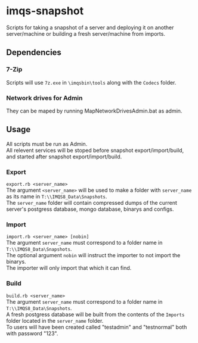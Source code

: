 # imqs-snapshot
Scripts for taking a snapshot of a server and deploying it on another server/machine or building a fresh server/machine from imports.

## Dependencies
### 7-Zip
Scripts will use `7z.exe` in `\imqsbin\tools` along with the `Codecs` folder.  
### Network drives for Admin
They can be maped by running MapNetworkDrivesAdmin.bat as admin.  

## Usage
All scripts must be run as Admin.  
All relevent services will be stoped before snapshot export/import/build, and started after snapshot export/import/build.  

### Export
`export.rb <server_name>`  
The argument `<server_name>` will be used to make a folder with `server_name` as its name in `T:\\IMQS8_Data\Snapshots`.  
The `server_name` folder will contain compressed dumps of the current server's postgress database, mongo database, binarys and configs.

### Import
`import.rb <server_name> [nobin]`  
The argument `server_name` must correspond to a folder name in `T:\\IMQS8_Data\Snapshots`.  
The optional argument `nobin` will instruct the importer to not import the binarys.  
The importer will only import that which it can find.  

### Build
`build.rb <server_name>`  
The argument `server_name` must correspond to a folder name in `T:\\IMQS8_Data\Snapshots`.  
A fresh postgress database will be built from the contents of the `Imports` folder located in the `server_name` folder.  
To users will have been created called "testadmin" and "testnormal" both with password "123".